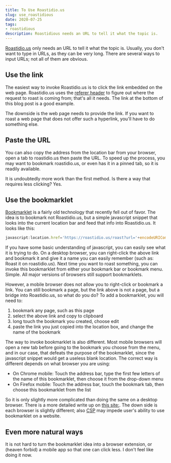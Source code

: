 ```yaml
---
title: To Use Roastidio.us
slug: use_roastidious
date: 2020-07-25
tags:
- roastidious
description: Roastidious needs an URL to tell it what the topic is.
---
```


[Roastidio.us](https://roastidio.us) only needs an URL to tell it what the topic is. Usually, you don't want to type in URLs, as they can be very long. There are several ways to input URLs; not all of them are obvious.

## Use the link ##

The easiest way to invoke Roastidio.us is to click the link embedded on the web page. Roastidio.us uses the [referer header](https://developer.mozilla.org/en-US/docs/Web/HTTP/Headers/Referer) to figure out where the request to roast is coming from; that's all it needs. The link at the bottom of this blog post is a good example. 

The downside is the web page needs to provide the link. If you want to roast a web page that does not offer such a hyperlink, you'll have to do something else.

## Paste the URL ##

You can also copy the address from the location bar from your browser, open a tab to roastidio.us then paste the URL. To speed up the process, you may want to bookmark roastidio.us, or even has it in a pinned tab, so it is readily available.

It is undoubtedly more work than the first method. Is there a way that requires less clicking? Yes.

## Use the bookmarklet ##

[Bookmarklet](https://en.wikipedia.org/wiki/Bookmarklet) is a fairly old technology that recently fell out of favor. The idea is to bookmark not Roastidio.us, but a simple javascript snippet that looks into the current location bar and feed that info into Roastidio.us. It looks like this:

```javascript
javascript:location.href='https://roastidio.us/roast?url='+encodeURIComponent(window.location.href)
```

If you have some basic understanding of javascript, you can easily see what it is trying to do. On a desktop browser, you can right-click the above link and bookmark it and give it a name you can easily remember (such as: Roast it on roastidio.us). Next time you want to roast something, you can invoke this bookmarklet from either your bookmark bar or bookmark menu. Simple. All major versions of browsers still support bookmarklets.

However, a mobile browser does not allow you to right-click or bookmark a link. You can still bookmark a page, but the link above is not a page, but a bridge into Roastidio.us, so what do you do? To add a bookmarklet, you will need to:

 1. bookmark any page, such as this page
 1. select the above link and copy to clipboard
 1. long touch the bookmark you created, choose edit
 1. paste the link you just copied into the location box, and change the name of the bookmark

The way to invoke bookmarklet is also different. Most mobile browsers will open a new tab before going to the bookmark you choose from the menu, and in our case, that defeats the purpose of the bookmarklet, since the javascript snippet would get a useless blank location. The correct way is different depends on what browser you are using:

 * On Chrome mobile: Touch the address bar, type the first few letters of the name of this bookmarklet, then choose it from the drop-down menu
 * On Firefox mobile: Touch the address bar, touch the bookmark tab, then choose this bookmarklet from the list

So it is only slightly more complicated than doing the same on a desktop browser. There is a more detailed write up on [this site:](https://www.zotero.org/download/bookmarklet). The down side is each browser is slightly different; also [CSP](https://developer.mozilla.org/en-US/docs/Web/HTTP/CSP) may impede user's ability to use bookmarklet on a website.

## Even more natural ways ##

It is not hard to turn the bookmarklet idea into a browser extension, or (heaven forbid) a mobile app so that one can click less. I don't feel like doing it now.
